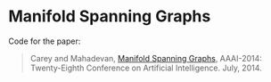 # Manifold Spanning Graphs

Code for the paper:
 > Carey and Mahadevan, [Manifold Spanning Graphs](http://people.cs.umass.edu/~ccarey/pubs/msg.pdf), AAAI-2014: Twenty-Eighth Conference on Artificial Intelligence. July, 2014.
